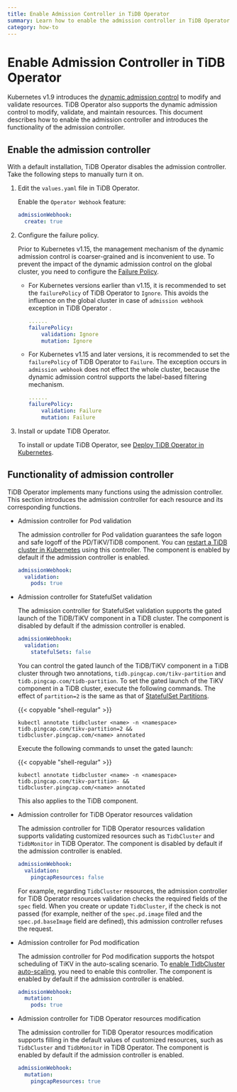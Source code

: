 ```yaml
---
title: Enable Admission Controller in TiDB Operator
summary: Learn how to enable the admission controller in TiDB Operator and the functionality of the admission controller.
category: how-to
---
```


# Enable Admission Controller in TiDB Operator

Kubernetes v1.9 introduces the [dynamic admission control](https://kubernetes.io/docs/reference/access-authn-authz/extensible-admission-controllers/) to modify and validate resources. TiDB Operator also supports the dynamic admission control to modify, validate, and maintain resources. This document describes how to enable the admission controller and introduces the functionality of the admission controller.

## Enable the admission controller

With a default installation, TiDB Operator disables the admission controller. Take the following steps to manually turn it on.

1. Edit the `values.yaml` file in TiDB Operator.

    Enable the `Operator Webhook` feature:

    ```yaml
    admissionWebhook:
      create: true
    ```

2. Configure the failure policy.

    Prior to Kubernetes v1.15, the management mechanism of the dynamic admission control is coarser-grained and is inconvenient to use. To prevent the impact of the dynamic admission control on the global cluster, you need to configure the [Failure Policy](https://kubernetes.io/docs/reference/access-authn-authz/extensible-admission-controllers/#failure-policy).

    * For Kubernetes versions earlier than v1.15, it is recommended to set the `failurePolicy` of TiDB Operator to `Ignore`. This avoids the influence on the global cluster in case of `admission webhook` exception in TiDB Operator .

        ```yaml
        ......
        failurePolicy:
            validation: Ignore
            mutation: Ignore
        ```

    * For Kubernetes v1.15 and later versions, it is recommended to set the `failurePolicy` of TiDB Operator to `Failure`. The exception occurs in `admission webhook` does not effect the whole cluster, because the dynamic admission control supports the label-based filtering mechanism.

        ```yaml
        ......
        failurePolicy:
            validation: Failure
            mutation: Failure
        ```

3. Install or update TiDB Operator.

    To install or update TiDB Operator, see [Deploy TiDB Operator in Kubernetes](deploy-tidb-operator.md).

## Functionality of admission controller

TiDB Operator implements many functions using the admission controller. This section introduces the admission controller for each resource and its corresponding functions.

* Admission controller for Pod validation

    The admission controller for Pod validation guarantees the safe logon and safe logoff of the PD/TiKV/TiDB component. You can [restart a TiDB cluster in Kubernetes](restart-a-tidb-cluster.md) using this controller. The component is enabled by default if the admission controller is enabled.

    ```yaml
    admissionWebhook:
      validation:
        pods: true
    ```

* Admission controller for StatefulSet validation

    The admission controller for StatefulSet validation supports the gated launch of the TiDB/TiKV component in a TiDB cluster. The component is disabled by default if the admission controller is enabled.

    ```yaml
    admissionWebhook:
      validation:
        statefulSets: false
    ```

    You can control the gated launch of the TiDB/TiKV component in a TiDB cluster through two annotations, `tidb.pingcap.com/tikv-partition` and `tidb.pingcap.com/tidb-partition`. To set the gated launch of the TiKV component in a TiDB cluster, execute the following commands. The effect of `partition=2` is the same as that of [StatefulSet Partitions](https://kubernetes.io/docs/concepts/workloads/controllers/statefulset/#partitions).

    {{< copyable "shell-regular" >}}

    ```shell
    kubectl annotate tidbcluster <name> -n <namespace> tidb.pingcap.com/tikv-partition=2 &&
    tidbcluster.pingcap.com/<name> annotated
    ```

    Execute the following commands to unset the gated launch:

    {{< copyable "shell-regular" >}}

    ```shell
    kubectl annotate tidbcluster <name> -n <namespace> tidb.pingcap.com/tikv-partition- &&
    tidbcluster.pingcap.com/<name> annotated
    ```

    This also applies to the TiDB component.

* Admission controller for TiDB Operator resources validation

    The admission controller for TiDB Operator resources validation supports validating customized resources such as `TidbCluster` and `TidbMonitor` in TiDB Operator. The component is disabled by default if the admission controller is enabled.

    ```yaml
    admissionWebhook:
      validation:
        pingcapResources: false
    ```

    For example, regarding `TidbCluster` resources, the admission controller for TiDB Operator resources validation checks the required fields of the `spec` field. When you create or update `TidbCluster`, if the check is not passed (for example, neither of the `spec.pd.image` filed and the `spec.pd.baseImage` field are defined), this admission controller refuses the request.

* Admission controller for Pod modification

    The admission controller for Pod modification supports the hotspot scheduling of TiKV in the auto-scaling scenario. To [enable TidbCluster auto-scaling](enable-tidb-cluster-auto-scaling.md), you need to enable this controller. The component is enabled by default if the admission controller is enabled.

    ```yaml
    admissionWebhook:
      mutation:
        pods: true
    ```

* Admission controller for TiDB Operator resources modification

    The admission controller for TiDB Operator resources modification supports filling in the default values of customized resources, such as `TidbCluster` and `TidbMonitor` in TiDB Operator. The component is enabled by default if the admission controller is enabled.

    ```yaml
    admissionWebhook:
      mutation:
        pingcapResources: true
    ```
